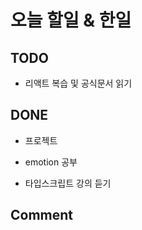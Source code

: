 # 오늘 할일 & 한일

## TODO

- 리액트 복습 및 공식문서 읽기

## DONE

- 프로젝트

- emotion 공부

- 타입스크립트 강의 듣기

## Comment
